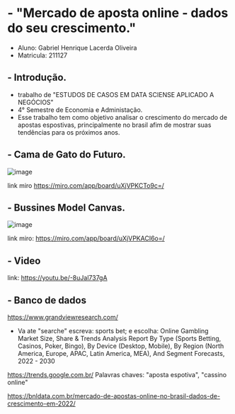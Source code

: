# - "Mercado de aposta online - dados do seu crescimento."
- Aluno: Gabriel Henrique Lacerda Oliveira
- Matricula: 211127

## - Introdução.
- trabalho de "ESTUDOS DE CASOS EM DATA SCIENSE APLICADO A NEGÓCIOS"
- 4° Semestre de Economia e Administação.
- Esse trabalho tem como objetivo analisar o crescimento do mercado de apostas espostivas, principalmente no brasil afim de mostrar suas tendências para os próximos anos.

## - Cama de Gato do Futuro.
![image](https://user-images.githubusercontent.com/116599697/197649906-1df4eae6-daa5-4eec-8781-fae306646fcb.png)

link miro https://miro.com/app/board/uXjVPKCTo9c=/

## - Bussines Model Canvas.
![image](https://user-images.githubusercontent.com/116599697/197663107-dcfaa4a9-e263-44fc-b7dd-9c9816e2d47a.png)

link miro: https://miro.com/app/board/uXjVPKACI6o=/

## - Video
link: https://youtu.be/-8uJal737gA

## - Banco de dados
https://www.grandviewresearch.com/

- Va ate "searche" escreva: sports bet; e escolha: Online Gambling Market Size, Share & Trends Analysis Report By Type (Sports Betting, Casinos, Poker, Bingo), By Device (Desktop, Mobile), By Region (North America, Europe, APAC, Latin America, MEA), And Segment Forecasts, 2022 - 2030

https://trends.google.com.br/
Palavras chaves: "aposta espotiva", "cassino online"

https://bnldata.com.br/mercado-de-apostas-online-no-brasil-dados-de-crescimento-em-2022/
